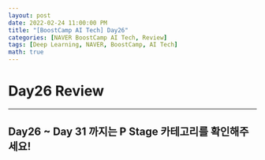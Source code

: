 ```yaml
---
layout: post
date: 2022-02-24 11:00:00 PM
title: "[BoostCamp AI Tech] Day26"
categories: [NAVER BoostCamp AI Tech, Review]
tags: [Deep Learning, NAVER, BoostCamp, AI Tech]
math: true
---
```


# Day26 Review

---

## Day26 ~ Day 31 까지는 P Stage 카테고리를 확인해주세요!